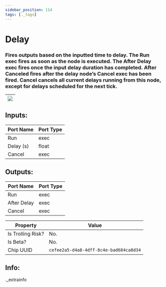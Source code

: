 ```yaml
---
sidebar_position: 114
tags: [._tags]
---
```


# Delay


### Fires outputs based on the inputted time to delay. The Run exec fires as soon as the node is executed. The After Delay exec fires once the input delay duration has completed. After Canceled fires after the delay node’s Cancel exec has been fired. Cancel cancels all current delays running from this node, except for delays scheduled for the next tick.

| ![](https://images-ext-2.discordapp.net/external/MPmIaQzlEPmgGWlgi-WxBBXt0Bjv_zWPkg1y1f_sy3s/https/www.recroomcircuits.com/image/circuit/absolute-value?width=206&height=108) |
|-----|

## Inputs:
| Port Name | Port Type |
|-----------|-----------|
| Run | exec |
| Delay (s) | float |
| Cancel | exec |

## Outputs:
| Port Name | Port Type |
|-----------|-----------|
| Run | exec |
| After Delay | exec |
| Cancel | exec | 

| Property  | Value |
|-------------------|-----------|
| Is Trolling Risk? | No. |
| Is Beta? | No. |
| Chip UUID | `cefee2a5-d4a8-4dff-8c4e-bad684ca8d34` |

## Info:
._extrainfo